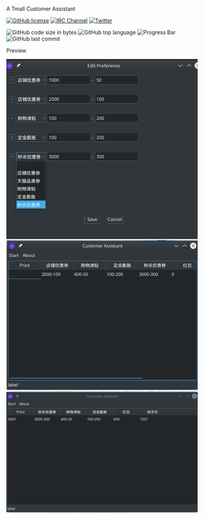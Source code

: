 A Tmall Customer Assistant

[![GitHub license](https://img.shields.io/github/license/peeweep/Customer-Assistant)](https://github.com/peeweep/Customer-Assistant/blob/master/LICENSE)
[![IRC Channel](https://img.shields.io/badge/irc.freenode.net-%23TmallCustomerAssistant-blue.svg)](http://webchat.freenode.net/?channels=%23TmallCustomerAssistant)
[![Twitter](https://img.shields.io/twitter/url?url=https%3A%2F%2Fgithub.com%2Fpeeweep%2FCustomer-Assistant)](https://twitter.com/intent/tweet?text=Wow:&url=https%3A%2F%2Fgithub.com%2Fpeeweep%2FCustomer-Assistant)

![GitHub code size in bytes](https://img.shields.io/github/languages/code-size/peeweep/Customer-Assistant)
![GitHub top language](https://img.shields.io/github/languages/top/peeweep/Customer-Assistant)
![Progress Bar](https://img.shields.io/badge/Progress-92%25-orange)
![GitHub last commit](https://img.shields.io/github/last-commit/peeweep/Customer-Assistant)


Preview

![](images/EditPreference.png)
![](images/MainWindowNoInput.png)
![](images/MainWindow.png)
